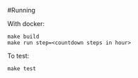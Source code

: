 #Running

With docker:

```
make build
make run step=<countdown steps in hour>
```

To test:

```
make test
```
